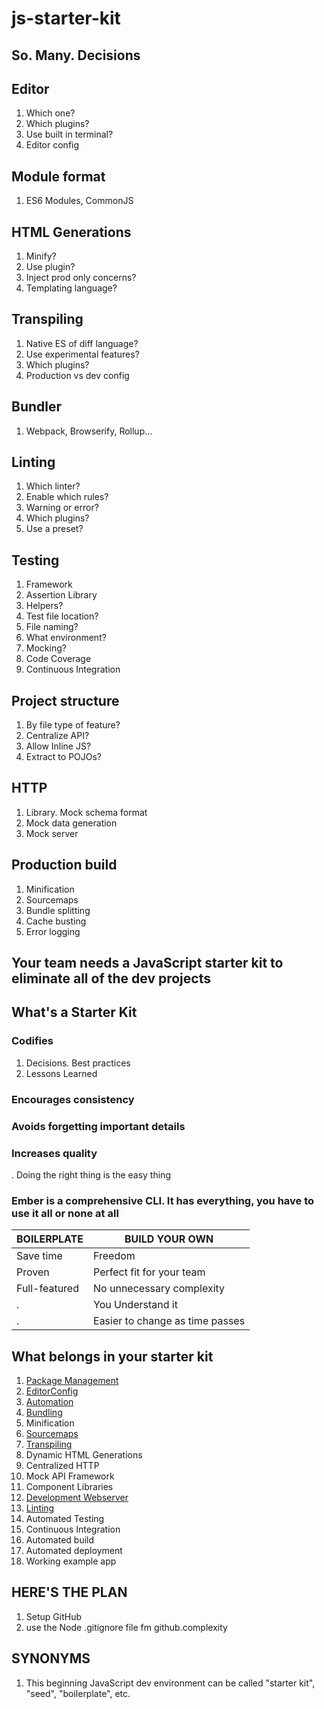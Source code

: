 # js-starter-kit

## So. Many. Decisions

## Editor

1. Which one?
1. Which plugins?
1. Use built in terminal?
1. Editor config

## Module format

1. ES6 Modules, CommonJS

## HTML Generations

1. Minify?
1. Use plugin?
1. Inject prod only concerns?
1. Templating language?

## Transpiling

1. Native ES of diff language?
1. Use experimental features?
1. Which plugins?
1. Production vs dev config

## Bundler

1. Webpack, Browserify, Rollup...

## Linting

1. Which linter?
1. Enable which rules?
1. Warning or error?
1. Which plugins?
1. Use a preset?

## Testing

1. Framework
1. Assertion Library
1. Helpers?
1. Test file location?
1. File naming?
1. What environment?
1. Mocking?
1. Code Coverage
1. Continuous Integration

## Project structure

1. By file type of feature?
1. Centralize API?
1. Allow Inline JS?
1. Extract to POJOs?

## HTTP

1. Library. Mock schema format
1. Mock data generation
1. Mock server

## Production build

1. Minification
1. Sourcemaps
1. Bundle splitting
1. Cache busting
1. Error logging

## Your team needs a JavaScript starter kit to eliminate all of the dev projects

## What's a Starter Kit

### Codifies

1. Decisions. Best practices
1. Lessons Learned

### Encourages consistency

### Avoids forgetting important details

### Increases quality

. Doing the right thing is the easy thing

### Ember is a comprehensive CLI. It has everything, you have to use it all or none at all

BOILERPLATE | BUILD YOUR OWN
----------- | --------------
Save time | Freedom
Proven | Perfect fit for your team
Full-featured | No unnecessary complexity
. | You Understand it
. | Easier to change as time passes

## What belongs in your starter kit

1. [Package Management](PackageManagement.md)
1. [EditorConfig](EditorConfig.md)
1. [Automation](Automation.md)
1. [Bundling](Bundling.md)
1. Minification
1. [Sourcemaps](Sourcemaps.md)
1. [Transpiling](Transpilers.md)
1. Dynamic HTML Generations
1. Centralized HTTP
1. Mock API Framework
1. Component Libraries
1. [Development Webserver](DevelopmentWebServer.md)
1. [Linting](Linting.md)
1. Automated Testing
1. Continuous Integration
1. Automated build
1. Automated deployment
1. Working example app

## HERE'S THE PLAN

1. Setup GitHub
1. use the Node .gitignore file fm github.complexity

## SYNONYMS

1. This beginning JavaScript dev environment can be called "starter kit", "seed", "boilerplate", etc.
